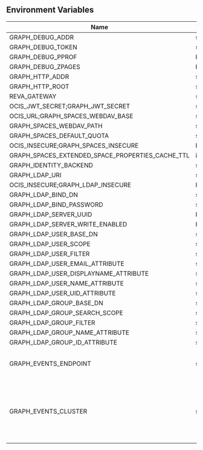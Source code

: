 ## Environment Variables

| Name | Type | Default Value | Description |
|------|------|---------------|-------------|
| GRAPH_DEBUG_ADDR | string | 127.0.0.1:9124 | |
| GRAPH_DEBUG_TOKEN | string |  | |
| GRAPH_DEBUG_PPROF | bool | false | |
| GRAPH_DEBUG_ZPAGES | bool | false | |
| GRAPH_HTTP_ADDR | string | 127.0.0.1:9120 | |
| GRAPH_HTTP_ROOT | string | /graph | |
| REVA_GATEWAY | string | 127.0.0.1:9142 | |
| OCIS_JWT_SECRET;GRAPH_JWT_SECRET | string | Pive-Fumkiu4 | |
| OCIS_URL;GRAPH_SPACES_WEBDAV_BASE | string | https://localhost:9200 | |
| GRAPH_SPACES_WEBDAV_PATH | string | /dav/spaces/ | |
| GRAPH_SPACES_DEFAULT_QUOTA | string | 1000000000 | |
| OCIS_INSECURE;GRAPH_SPACES_INSECURE | bool | false | |
| GRAPH_SPACES_EXTENDED_SPACE_PROPERTIES_CACHE_TTL | int | 0 | |
| GRAPH_IDENTITY_BACKEND | string | cs3 | |
| GRAPH_LDAP_URI | string | ldap://localhost:9125 | |
| OCIS_INSECURE;GRAPH_LDAP_INSECURE | bool | false | |
| GRAPH_LDAP_BIND_DN | string |  | |
| GRAPH_LDAP_BIND_PASSWORD | string |  | |
| GRAPH_LDAP_SERVER_UUID | bool | false | |
| GRAPH_LDAP_SERVER_WRITE_ENABLED | bool | false | |
| GRAPH_LDAP_USER_BASE_DN | string | ou=users,dc=ocis,dc=test | |
| GRAPH_LDAP_USER_SCOPE | string | sub | |
| GRAPH_LDAP_USER_FILTER | string | (objectClass=inetOrgPerson) | |
| GRAPH_LDAP_USER_EMAIL_ATTRIBUTE | string | mail | |
| GRAPH_LDAP_USER_DISPLAYNAME_ATTRIBUTE | string | displayName | |
| GRAPH_LDAP_USER_NAME_ATTRIBUTE | string | uid | |
| GRAPH_LDAP_USER_UID_ATTRIBUTE | string | owncloudUUID | |
| GRAPH_LDAP_GROUP_BASE_DN | string | ou=groups,dc=ocis,dc=test | |
| GRAPH_LDAP_GROUP_SEARCH_SCOPE | string | sub | |
| GRAPH_LDAP_GROUP_FILTER | string | (objectclass=groupOfNames) | |
| GRAPH_LDAP_GROUP_NAME_ATTRIBUTE | string | cn | |
| GRAPH_LDAP_GROUP_ID_ATTRIBUTE | string | owncloudUUID | |
| GRAPH_EVENTS_ENDPOINT | string | 127.0.0.1:9233 | the address of the streaming service|
| GRAPH_EVENTS_CLUSTER | string | ocis-cluster | the clusterID of the streaming service. Mandatory when using nats|